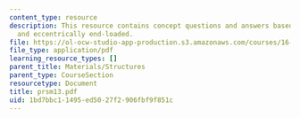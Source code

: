 ```yaml
---
content_type: resource
description: This resource contains concept questions and answers based on clamped-free
  and eccentrically end-loaded.
file: https://ol-ocw-studio-app-production.s3.amazonaws.com/courses/16-01-unified-engineering-i-ii-iii-iv-fall-2005-spring-2006/1bd7bbc11495ed5027f2906fbf9f851c_prsm13.pdf
file_type: application/pdf
learning_resource_types: []
parent_title: Materials/Structures
parent_type: CourseSection
resourcetype: Document
title: prsm13.pdf
uid: 1bd7bbc1-1495-ed50-27f2-906fbf9f851c
---
```

